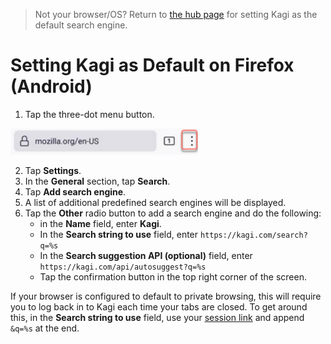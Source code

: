 > Not your browser/OS? Return to [the hub page](../../../kagi/getting-started/setting-default.md) for setting Kagi as the default search engine.
# Setting Kagi as Default on Firefox (Android)

1. Tap the three-dot menu button.

<img src="./media/firefox_android.png" width="300" alt="Firefox Android Menu Button">

2. Tap **Settings**.
3. In the **General** section, tap **Search**.
4. Tap **Add search engine**.
5. A list of additional predefined search engines will be displayed.
6. Tap the **Other** radio button to add a search engine and do the following:
	- in the **Name** field, enter **Kagi**.
	- In the **Search string to use** field, enter `https://kagi.com/search?q=%s`
	- In the **Search suggestion API (optional)** field, enter `https://kagi.com/api/autosuggest?q=%s` 
	- Tap the confirmation button in the top right corner of the screen.

If your browser is configured to default to private browsing, this will require you to log back in to Kagi each time your tabs are closed. To get around this, in the **Search string to use** field, use your [session link](https://kagi.com/settings/user_details) and append `&q=%s` at the end.
